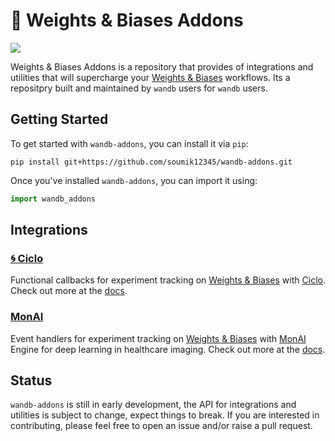 # 🐝 Weights & Biases Addons

![](https://github.com/soumik12345/wandb-addons/actions/workflows/tests.yml/badge.svg)

Weights & Biases Addons is a repository that provides of integrations and utilities that will supercharge your [Weights & Biases](https://wandb.ai/site) workflows. Its a repositpry built and maintained by `wandb` users for `wandb` users.

## Getting Started

To get started with `wandb-addons`, you can install it via `pip`:

```shell
pip install git+https://github.com/soumik12345/wandb-addons.git
```

Once you've installed `wandb-addons`, you can import it using:

```python
import wandb_addons
```

## Integrations

### [🌀 Ciclo](https://github.com/cgarciae/ciclo)

Functional callbacks for experiment tracking on [Weights & Biases](https://wandb.ai/site) with [Ciclo](https://github.com/cgarciae/ciclo). Check out more at the [docs](ciclo).

### [MonAI](https://github.com/Project-MONAI/MONAI)

Event handlers for experiment tracking on [Weights & Biases](https://wandb.ai/site) with [MonAI](https://github.com/Project-MONAI/MONAI) Engine for deep learning in healthcare imaging. Check out more at the [docs](monai).

## Status

`wandb-addons` is still in early development, the API for integrations and utilities is subject to change, expect things to break. If you are interested in contributing, please feel free to open an issue and/or raise a pull request.
